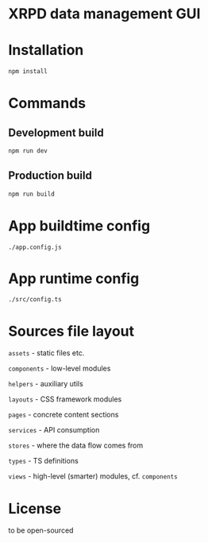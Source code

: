# XRPD data management GUI

# Installation

```sh
npm install
```

# Commands

## Development build

```sh
npm run dev
```

## Production build

```sh
npm run build
```

# App buildtime config

`./app.config.js`

# App runtime config

`./src/config.ts`

# Sources file layout

`assets` - static files etc.

`components` - low-level modules

`helpers` - auxiliary utils

`layouts` - CSS framework modules

`pages` - concrete content sections

`services` - API consumption

`stores` - where the data flow comes from

`types` - TS definitions

`views` - high-level (smarter) modules, cf. `components`

# License

to be open-sourced
